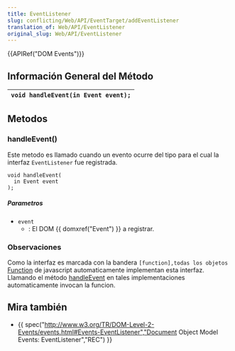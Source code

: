```yaml
---
title: EventListener
slug: conflicting/Web/API/EventTarget/addEventListener
translation_of: Web/API/EventListener
original_slug: Web/API/EventListener
---
```

{{APIRef("DOM Events")}}

## Información General del Método

| `void handleEvent(in Event event);` |
| ----------------------------------- |

## Metodos

### handleEvent()

Este metodo es llamado cuando un evento ocurre del tipo para el cual la interfaz `EventListener` fue registrada.

    void handleEvent(
      in Event event
    );

##### Parametros

- `event`
  - : El DOM {{ domxref("Event") }} a registrar.

### Observaciones

Como la interfaz es marcada con la bandera `[function],todas los objetos `[Function](/en/JavaScript/Reference/Global_Objects/Function) de javascript automaticamente implementan esta interfaz. Llamando el método [handleEvent](#handleevent) en tales implementaciones automaticamente invocan la funcion.

## Mira también

- {{ spec("http://www.w3.org/TR/DOM-Level-2-Events/events.html#Events-EventListener","Document Object Model Events: EventListener","REC") }}
